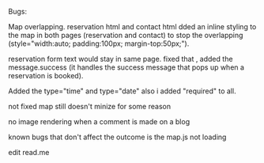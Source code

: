 Bugs:

Map overlapping. reservation html and contact html dded an inline styling to the map in both pages (reservation and contact) to stop the overlapping (style="width:auto; padding:100px; margin-top:50px;").

reservation form text would stay in same page. fixed that , added the message.success (it handles the success message that pops up when a reservation is booked).

Added the type="time" and type="date" also i added "required" to all.


not fixed
map still doesn't minize for some reason

no image rendering when a comment is made on a blog

known bugs that don't affect the outcome is the map.js not loading

edit read.me




